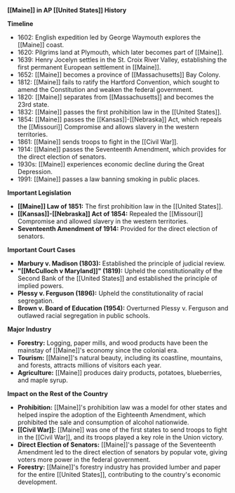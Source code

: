 **[[Maine]] in AP [[United States]] History**

**Timeline**

* 1602: English expedition led by George Waymouth explores the [[Maine]] coast.
* 1620: Pilgrims land at Plymouth, which later becomes part of [[Maine]].
* 1639: Henry Jocelyn settles in the St. Croix River Valley, establishing the first permanent European settlement in [[Maine]].
* 1652: [[Maine]] becomes a province of [[Massachusetts]] Bay Colony.
* 1812: [[Maine]] fails to ratify the Hartford Convention, which sought to amend the Constitution and weaken the federal government.
* 1820: [[Maine]] separates from [[Massachusetts]] and becomes the 23rd state.
* 1832: [[Maine]] passes the first prohibition law in the [[United States]].
* 1854: [[Maine]] passes the [[Kansas]]-[[Nebraska]] Act, which repeals the [[Missouri]] Compromise and allows slavery in the western territories.
* 1861: [[Maine]] sends troops to fight in the [[Civil War]].
* 1914: [[Maine]] passes the Seventeenth Amendment, which provides for the direct election of senators.
* 1930s: [[Maine]] experiences economic decline during the Great Depression.
* 1991: [[Maine]] passes a law banning smoking in public places.

**Important Legislation**

* **[[Maine]] Law of 1851:** The first prohibition law in the [[United States]].
* **[[Kansas]]-[[Nebraska]] Act of 1854:** Repealed the [[Missouri]] Compromise and allowed slavery in the western territories.
* **Seventeenth Amendment of 1914:** Provided for the direct election of senators.

**Important Court Cases**

* **Marbury v. Madison (1803):** Established the principle of judicial review.
* **"[[McCulloch v Maryland]]" (1819):** Upheld the constitutionality of the Second Bank of the [[United States]] and established the principle of implied powers.
* **Plessy v. Ferguson (1896):** Upheld the constitutionality of racial segregation.
* **Brown v. Board of Education (1954):** Overturned Plessy v. Ferguson and outlawed racial segregation in public schools.

**Major Industry**

* **Forestry:** Logging, paper mills, and wood products have been the mainstay of [[Maine]]'s economy since the colonial era.
* **Tourism:** [[Maine]]'s natural beauty, including its coastline, mountains, and forests, attracts millions of visitors each year.
* **Agriculture:** [[Maine]] produces dairy products, potatoes, blueberries, and maple syrup.

**Impact on the Rest of the Country**

* **Prohibition:** [[Maine]]'s prohibition law was a model for other states and helped inspire the adoption of the Eighteenth Amendment, which prohibited the sale and consumption of alcohol nationwide.
* **[[Civil War]]:** [[Maine]] was one of the first states to send troops to fight in the [[Civil War]], and its troops played a key role in the Union victory.
* **Direct Election of Senators:** [[Maine]]'s passage of the Seventeenth Amendment led to the direct election of senators by popular vote, giving voters more power in the federal government.
* **Forestry:** [[Maine]]'s forestry industry has provided lumber and paper for the entire [[United States]], contributing to the country's economic development.